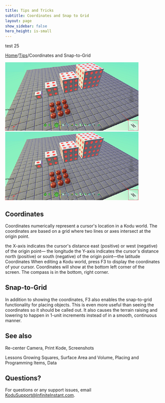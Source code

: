 ```yaml
---
title: Tips and Tricks
subtitle: Coordinates and Snap to Grid
layout: page
show_sidebar: false
hero_height: is-small
---
```


test 25

[Home](..)/[Tips](.)/Coordinates and Snap-to-Grid


![Coordinates](Snap5.png)
<br>
![Coordinates](snap5.png)

## Coordinates
Coordinates numerically represent a cursor's location in a Kodu world. The coordinates are based on a grid where two lines or axes intersect at the origin point. 

the X-axis indicates the cursor's distance east (positive) or west (negative) of the origin point— the longitude
the Y-axis indicates the cursor's distance north (positive) or south (negative) of the origin point—the latitude
Coordinates
When editing a Kodu world, press F3 to display the coordinates of your cursor. Coordinates will show at the bottom left corner of the screen. The compass is in the bottom, right corner.

## Snap-to-Grid
In addition to showing the coordinates, F3 also enables the snap-to-grid functionality for placing objects.  This is even more useful than seeing the coordinates so it should be called out.  It also causes the terrain raising and lowering to happen in 1-unit increments instead of in a smooth, continuous manner.

## See also
Re-center Camera, Print Kode, Screenshots 

Lessons
Growing Squares, Surface Area and Volume, Placing and Programming Items, Data


## Questions?
For questions or any support issues, email <KoduSupport@InfiniteInstant.com>.
 

 

   


